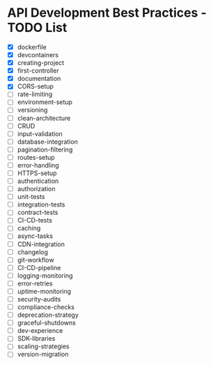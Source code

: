 # API Development Best Practices - TODO List

- [x] dockerfile
- [x] devcontainers
- [x] creating-project
- [x] first-controller
- [x] documentation
- [x] CORS-setup
- [ ] rate-limiting
- [ ] environment-setup
- [ ] versioning
- [ ] clean-architecture
- [ ] CRUD
- [ ] input-validation
- [ ] database-integration
- [ ] pagination-filtering
- [ ] routes-setup
- [ ] error-handling
- [ ] HTTPS-setup
- [ ] authentication
- [ ] authorization
- [ ] unit-tests
- [ ] integration-tests
- [ ] contract-tests
- [ ] CI-CD-tests
- [ ] caching
- [ ] async-tasks
- [ ] CDN-integration
- [ ] changelog
- [ ] git-workflow
- [ ] CI-CD-pipeline
- [ ] logging-monitoring
- [ ] error-retries
- [ ] uptime-monitoring
- [ ] security-audits
- [ ] compliance-checks
- [ ] deprecation-strategy
- [ ] graceful-shutdowns
- [ ] dev-experience
- [ ] SDK-libraries
- [ ] scaling-strategies
- [ ] version-migration
